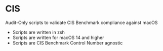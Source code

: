 # CIS
Audit-Only scripts to validate CIS Benchmark compliance against macOS

* Scripts are written in zsh
* Scripts are written for macOS 14 and higher
* Scripts are CIS Benchmark Control Number agnostic
